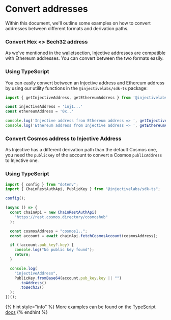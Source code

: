 # Convert addresses

Within this document, we'll outline some examples on how to convert addresses between different formats and derivation paths.&#x20;

### Convert Hex <> Bech32 address

As we've mentioned in the [wallet](../../../getting-started/wallet/ "mention")section, Injective addresses are compatible with Ethereum addresses. You can convert between the two formats easily.&#x20;

### Using TypeScript

You can easily convert between an Injective address and Ethereum address by using our utility functions in the `@injectivelabs/sdk-ts` package:

```typescript
import { getInjectiveAddress, getEthereumAddress } from '@injectivelabs/sdk-ts'

const injectiveAddress = 'inj1...'
const ethereumAddress = '0x..'

console.log('Injective address from Ethereum address => ', getInjectiveAddress(ethereumAddress))
console.log('Ethereum address from Injective address => ', getEthereumAddress(injectiveAddress))
```

### **Convert Cosmos address to Injective Address**

As Injective has a different derivation path than the default Cosmos one, you need the `publicKey` of the account to convert a Cosmos `publicAddress` to Injective one.

### Using TypeScript

```typescript
import { config } from "dotenv";
import { ChainRestAuthApi, PublicKey } from "@injectivelabs/sdk-ts";

config();

(async () => {
  const chainApi = new ChainRestAuthApi(
    "https://rest.cosmos.directory/cosmoshub"
  );

  const cosmosAddress = "cosmos1..";
  const account = await chainApi.fetchCosmosAccount(cosmosAddress);

  if (!account.pub_key?.key) {
    console.log("No public key found");
    return;
  }

  console.log(
    "injectiveAddress",
    PublicKey.fromBase64(account.pub_key.key || "")
      .toAddress()
      .toBech32()
  );
})();
```

{% hint style="info" %}
More examples can be found on the [TypeScript docs](https://docs.ts.injective.network/wallet/wallet-accounts)
{% endhint %}
